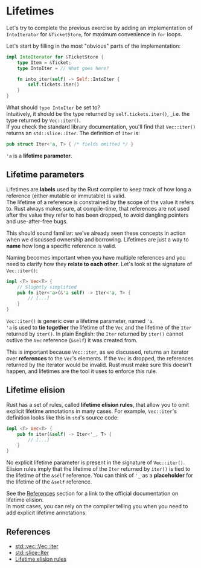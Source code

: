 # Lifetimes

Let's try to complete the previous exercise by adding an implementation of `IntoIterator` for `&TicketStore`, for 
maximum convenience in `for` loops.

Let's start by filling in the most "obvious" parts of the implementation:

```rust
impl IntoIterator for &TicketStore {
    type Item = &Ticket;
    type IntoIter = // What goes here?

    fn into_iter(self) -> Self::IntoIter {
        self.tickets.iter()
    }
}
```

What should `type IntoIter` be set to?  
Intuitively, it should be the type returned by `self.tickets.iter()`, _i.e. the type returned by `Vec::iter()`.  
If you check the standard library documentation, you'll find that `Vec::iter()` returns an `std::slice::Iter`.
The definition of `Iter` is:

```rust
pub struct Iter<'a, T> { /* fields omitted */ }
```

`'a` is a **lifetime parameter**.

## Lifetime parameters

Lifetimes are **labels** used by the Rust compiler to keep track of how long a reference (either mutable or 
immutable) is valid.  
The lifetime of a reference is constrained by the scope of the value it refers to. Rust always makes sure, at compile-time,
that references are not used after the value they refer to has been dropped, to avoid dangling pointers and use-after-free bugs.

This should sound familiar: we've already seen these concepts in action when we discussed ownership and borrowing.
Lifetimes are just a way to **name** how long a specific reference is valid.

Naming becomes important when you have multiple references and you need to clarify how they **relate to each other**.
Let's look at the signature of `Vec::iter()`:

```rust
impl <T> Vec<T> {
    // Slightly simplified
    pub fn iter<'a>(&'a self) -> Iter<'a, T> {
        // [...]
    }
}
```

`Vec::iter()` is generic over a lifetime parameter, named `'a`.  
`'a` is used to **tie together** the lifetime of the `Vec` and the lifetime of the `Iter` returned by `iter()`. 
In plain English: the `Iter` returned by `iter()` cannot outlive the `Vec` reference (`&self`) it was created from.

This is important because `Vec::iter`, as we discussed, returns an iterator over **references** to the `Vec`'s elements.
If the `Vec` is dropped, the references returned by the iterator would be invalid. Rust must make sure this doesn't happen,
and lifetimes are the tool it uses to enforce this rule.

## Lifetime elision

Rust has a set of rules, called **lifetime elision rules**, that allow you to omit explicit lifetime annotations in many cases.
For example, `Vec::iter`'s definition looks like this in `std`'s source code:

```rust
impl <T> Vec<T> {
    pub fn iter(&self) -> Iter<'_, T> {
        // [...]
    }
}
```

No explicit lifetime parameter is present in the signature of `Vec::iter()`.
Elision rules imply that the lifetime of the `Iter` returned by `iter()` is tied to the lifetime of the `&self` reference.
You can think of `'_` as a **placeholder** for the lifetime of the `&self` reference.

See the [References](#references) section for a link to the official documentation on lifetime elision.  
In most cases, you can rely on the compiler telling you when you need to add explicit lifetime annotations.

## References

- [std::vec::Vec::iter](https://doc.rust-lang.org/std/vec/struct.Vec.html#method.iter)
- [std::slice::Iter](https://doc.rust-lang.org/std/slice/struct.Iter.html)
- [Lifetime elision rules](https://doc.rust-lang.org/reference/lifetime-elision.html)